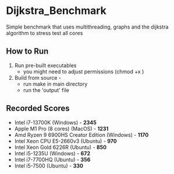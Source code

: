 # Dijkstra_Benchmark
Simple benchmark that uses multithreading, graphs and the dijkstra algorithm to stress test all cores

## How to Run

 1. Run pre-built executables
	 - you might need to adjust permissions (chmod +x <file>)
 2. Build from source - 
	 - run make in main directory
	 - run the 'output' file
## Recorded Scores
- Intel i7-13700K (Windows) - **2345**
- Apple M1 Pro (8 cores) (MacOS) - **1231**
- Amd Ryzen 9 6900HS Creator Edition (Windows) - **1170**
- Intel Xeon CPU E5-2660v3 (Ubuntu) - **970**
- Intel Xeon Gold 6226R (Ubuntu) - **850**
- Intel i5-1235U (Windows) - **672**
- Intel i7-7700HQ (Ubuntu) -  **356**
- Intel i5-7500 (Ubuntu) - **330**


